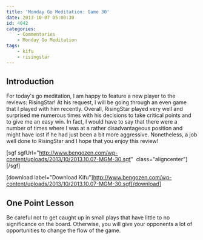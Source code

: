 ```yaml
---
title: 'Monday Go Meditation: Game 30'
date: 2013-10-07 05:00:30
id: 4042
categories:
	- Commentaries
	- Monday Go Meditation
tags:
	- kifu
	- risingstar
---
```


## Introduction

For today's go meditation, I am happy to feature a new player to the reviews: RisingStar! At his request, I will be going through an even game that I played with him recently. Overall, RisingStar played very well and surprised me numerous times with his decisions to take critical points and to give me an easy win. In fact, I would have to say that there were a number of times where I was at a rather disadvantageous position and might have lost if he had just been a bit more aggressive. Nonetheless, a job well done to RisingStar and I hope that you enjoy this review! [
](http://www.bengozen.com/wp-content/uploads/2013/08/2013.08.05-MGM-21.sgf)

[sgf sgfUrl="http://www.bengozen.com/wp-content/uploads/2013/10/2013.10.07-MGM-30.sgf"  class="aligncenter"][/sgf]

[download label="Download Kifu"]http://www.bengozen.com/wp-content/uploads/2013/10/2013.10.07-MGM-30.sgf[/download]

## **One Point Lesson**

Be careful not to get caught up in small plays that have little to no significance on the board. Otherwise, you will give your opponents a lot of opportunities to change the flow of the game.